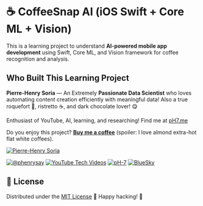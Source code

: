 # ☕ CoffeeSnap AI (iOS Swift + Core ML + Vision)

This is a learning project to understand **AI-powered mobile app development** using Swift, Core ML, and Vision framework for coffee recognition and analysis.


## Who Built This Learning Project

**Pierre-Henry Soria** — An Extremely **Passionate Data Scientist** who loves automating content creation efficiently with meaningful data! Also a true roquefort 🧀, ristretto ☕️, and dark chocolate lover! 😋

Enthusiast of YouTube, AI, learning, and researching! Find me at [pH7.me](https://ph7.me)

Do you enjoy this project? **[Buy me a coffee](https://ko-fi.com/phenry)** (spoiler: I love almond extra-hot flat white coffees).

[![Pierre-Henry Soria](https://s.gravatar.com/avatar/a210fe61253c43c869d71eaed0e90149?s=200)](https://ph7.me "Pierre-Henry Soria's personal website")

[![@phenrysay][x-icon]](https://x.com/phenrysay "Follow Me on X") [![YouTube Tech Videos][youtube-icon]](https://www.youtube.com/@pH7Programming "My YouTube Tech Channel") [![pH-7][github-icon]](https://github.com/pH-7 "Follow Me on GitHub") [![BlueSky][bsky-icon]](https://bsky.app/profile/ph7s.bsky.social "Follow Me on BlueSky")


## 📄 License

Distributed under the [MIT License](LICENSE.md) 🎉 Happy hacking! 🤠


<!-- GitHub's Markdown reference links -->
[x-icon]: https://img.shields.io/badge/x-000000?style=for-the-badge&logo=x
[bsky-icon]: https://img.shields.io/badge/BlueSky-00A8E8?style=for-the-badge&logo=bluesky&logoColor=white
[youtube-icon]: https://img.shields.io/badge/YouTube-FF0000?style=for-the-badge&logo=youtube&logoColor=white
[github-icon]: https://img.shields.io/badge/GitHub-100000?style=for-the-badge&logo=github&logoColor=white
